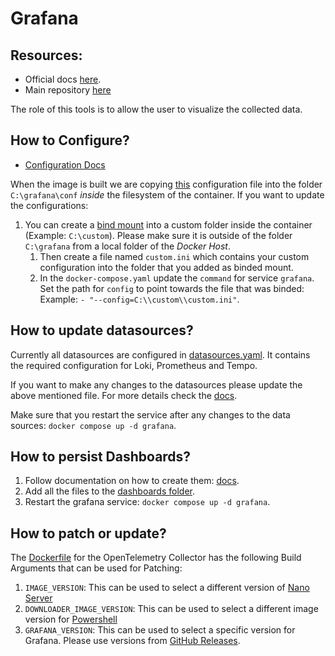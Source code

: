# Grafana

## Resources:

- Official docs [here](https://grafana.com/docs/grafana/latest/).
- Main repository [here](https://github.com/grafana/grafana)

The role of this tools is to allow the user to visualize the collected data.

## How to Configure?

- [Configuration Docs](https://grafana.com/docs/grafana/latest/setup-grafana/configure-grafana/)

When the image is built we are copying [this](./conf.ini) configuration file into the folder `C:\grafana\conf` _inside_ the filesystem of the container.
If you want to update the configurations:

1. You can create a [bind mount](https://docs.docker.com/engine/storage/bind-mounts/) into a custom folder inside the container (Example: `C:\custom`). Please make sure it is outside of the folder `C:\grafana` from a local folder of the _Docker Host_.
   1. Then create a file named `custom.ini` which contains your custom configuration into the folder that you added as binded mount.
   1. In the `docker-compose.yaml` update the `command` for service `grafana`. Set the path for `config` to point towards the file that was binded: Example: `- "--config=C:\\custom\\custom.ini"`.

## How to update datasources?

Currently all datasources are configured in [datasources.yaml](./provisioning/datasources/datasources.yaml). It contains the required configuration for Loki, Prometheus and Tempo.

If you want to make any changes to the datasources please update the above mentioned file. For more details check the [docs](https://grafana.com/docs/grafana/latest/datasources/).

Make sure that you restart the service after any changes to the data sources: `docker compose up -d grafana`.

## How to persist Dashboards?

1. Follow documentation on how to create them: [docs](https://grafana.com/docs/grafana/latest/administration/provisioning/#dashboards).
1. Add all the files to the [dashboards folder](./provisioning/dashboards/).
1. Restart the grafana service: `docker compose up -d grafana`.

## How to patch or update?

The [Dockerfile](./Dockerfile) for the OpenTelemetry Collector has the following Build Arguments that can be used for Patching:

1. `IMAGE_VERSION`: This can be used to select a different version of [Nano Server](https://hub.docker.com/r/microsoft/windows-nanoserver)
1. `DOWNLOADER_IMAGE_VERSION`: This can be used to select a different image version for [Powershell](https://mcr.microsoft.com/en-us/artifact/mar/powershell/tags)
1. `GRAFANA_VERSION`: This can be used to select a specific version for Grafana. Please use versions from [GitHub Releases](https://github.com/grafana/grafana/releases).
